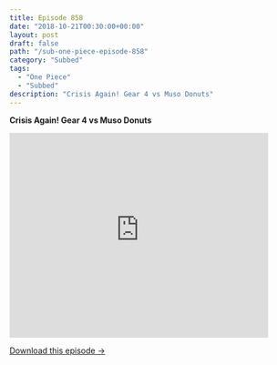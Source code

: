 ```yaml
---
title: Episode 858
date: "2018-10-21T00:30:00+00:00"
layout: post
draft: false
path: "/sub-one-piece-episode-858"
category: "Subbed"
tags:
  - "One Piece"
  - "Subbed"
description: "Crisis Again! Gear 4 vs Muso Donuts"
---
```


**Crisis Again! Gear 4 vs Muso Donuts**

<iframe width="640" height="360" src="https://www.rapidvideo.com/e/G6FRPHBYRE" frameborder="0" marginwidth=0 marginheight=0 scrolling=no allowfullscreen style="max-width:90%;"></iframe>

<a href="http://ouo.io/qs/eCodkFEQ?s=https://www.rapidvideo.com/d/G6FRPHBYRE" class="styled_a">Download this episode →</a>


